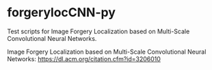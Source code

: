 # forgerylocCNN-py
Test scripts for Image Forgery Localization based on Multi-Scale Convolutional Neural Networks.

Image Forgery Localization based on Multi-Scale Convolutional Neural Networks:
https://dl.acm.org/citation.cfm?id=3206010
